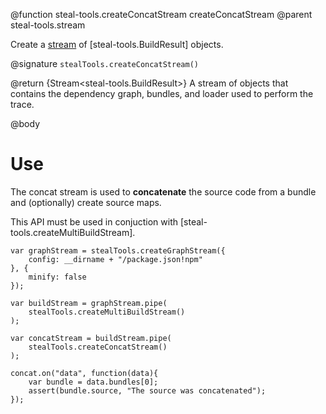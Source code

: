 @function steal-tools.createConcatStream createConcatStream
@parent steal-tools.stream

Create a [stream](https://nodejs.org/api/stream.html) of [steal-tools.BuildResult] objects.

@signature `stealTools.createConcatStream()`

@return {Stream<steal-tools.BuildResult>} A stream of objects that contains the dependency graph, bundles, and loader used to perform the trace.

@body

# Use

The concat stream is used to **concatenate** the source code from a bundle and (optionally) create source maps.

This API must be used in conjuction with [steal-tools.createMultiBuildStream].

```
var graphStream = stealTools.createGraphStream({
	config: __dirname + "/package.json!npm"
}, {
	minify: false
});

var buildStream = graphStream.pipe(
	stealTools.createMultiBuildStream()
);

var concatStream = buildStream.pipe(
	stealTools.createConcatStream()
);

concat.on("data", function(data){
	var bundle = data.bundles[0];
	assert(bundle.source, "The source was concatenated");
});
```
